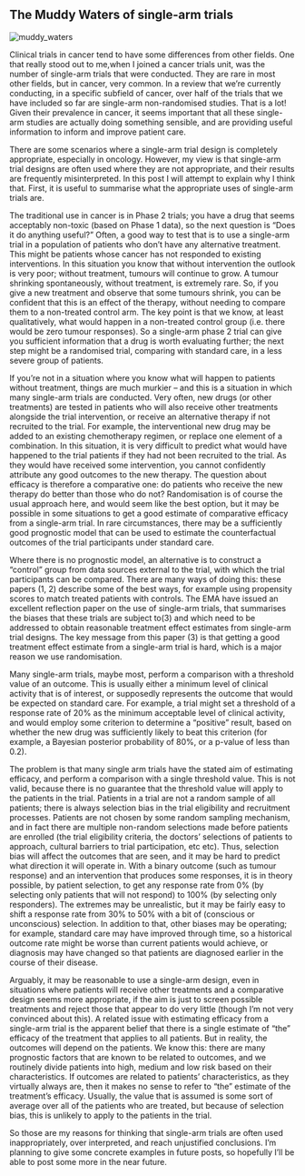 ## The Muddy Waters of single-arm trials

![muddy_waters](/images/muddy_waters.jpeg)

Clinical trials in cancer tend to have some differences from other fields. One that really stood out to me,when I joined a cancer trials unit, was the number of single-arm trials that were conducted. They are rare in most other fields, but in cancer, very common. In a review that we’re currently conducting, in a specific subfield of cancer, over half of the trials that we have included so far are single-arm non-randomised studies. That is a lot! Given their prevalence in cancer, it seems important that all these single-arm studies are actually doing something sensible, and are providing useful information to inform and improve patient care.

There are some scenarios where a single-arm trial design is completely appropriate, especially  in oncology. However, my view is that single-arm trial designs are often used where they are not appropriate, and their results are frequently misinterpreted. In this post I will attempt to explain why I think that.
First, it is useful to summarise what the appropriate uses of single-arm trials are.

The traditional use in cancer is in Phase 2 trials; you have a drug that seems acceptably non-toxic (based on Phase 1 data), so the next question is “Does it do anything useful?”  Often, a good way to test that is to use a single-arm trial in a population of patients who don’t have any alternative treatment. This might be patients whose cancer has not responded to existing interventions.  In this situation you know that without intervention the outlook is very poor; without treatment, tumours will continue to grow.  A tumour shrinking spontaneously, without treatment, is extremely rare. So, if you give a new treatment and observe that some tumours shrink, you can be confident that this is an effect of the therapy, without needing to compare them to a non-treated control arm.  The key point is that we know, at least qualitatively, what would happen in a non-treated control group (i.e. there would be zero tumour responses). So a single-arm phase 2 trial can give you sufficient information that a drug is worth evaluating further; the next step might be a randomised trial, comparing with standard care, in a less severe group of patients.

If you’re not in a situation where you know what will happen to patients without treatment, things are much murkier – and this is a situation in which many single-arm trials are conducted. Very often, new drugs (or other treatments) are tested in patients who will also receive other treatments alongside the trial intervention, or receive an alternative therapy if not recruited to the trial. For example, the interventional new drug may be added to an existing chemotherapy regimen, or replace one element of a combination. In this situation, it is very difficult to predict what would have happened to the trial patients if they had not been recruited to the trial.  As they would have received some intervention, you cannot confidently attribute any good outcomes to the new therapy. The question about efficacy is therefore a comparative one: do patients who receive the new therapy do better than those who do not? Randomisation is of course the usual approach here, and would seem like the best option, but it may be possible in some situations to get a good estimate of comparative efficacy from a single-arm trial. In rare circumstances, there may be a sufficiently good prognostic model that can be used to estimate the counterfactual outcomes of the trial participants under standard care.  

Where there is no prognostic model, an alternative is to construct a “control” group from data sources external to the trial, with which the trial participants can be compared. There are many ways of doing this: these papers (1, 2) describe some of the best ways, for example using propensity scores to match treated patients with controls.  The EMA have issued an excellent reflection paper on the use of single-arm trials, that summarises the biases that these trials are subject to(3) and which need to be addressed to obtain reasonable treatment effect estimates from single-arm trial designs. The key message from this paper (3) is that getting a good treatment effect estimate from a single-arm trial is hard, which is a major reason we use randomisation.

Many single-arm trials, maybe most, perform a comparison with a threshold value of an outcome. This is usually either a minimum level of clinical activity that is of interest, or supposedly represents the outcome that would be expected on standard care.  For example, a trial might set a threshold of a response rate of 20% as the minimum acceptable level of clinical activity, and would employ some criterion to determine a “positive” result, based on whether the new drug was sufficiently likely to beat this criterion (for example, a Bayesian posterior probability of 80%, or a p-value of less than 0.2). 

The problem is that many single arm trials have the stated aim of estimating efficacy, and perform a comparison with a single threshold value. This is not valid, because there is no guarantee that the threshold value will apply to the patients in the trial.  Patients in a trial are not a random sample of all patients; there is always selection bias in the trial eligibility and recruitment processes. Patients are not chosen by some random sampling mechanism, and in fact there are multiple non-random selections made before patients are enrolled (the trial eligibility criteria, the doctors’ selections of patients to approach, cultural barriers to trial participation, etc etc). Thus, selection bias will affect the outcomes that are seen, and it may be hard to predict what direction it will operate in. With a binary outcome (such as tumour response) and an intervention that produces some responses, it is in theory possible, by patient selection, to get any response rate from 0% (by selecting only patients that will not respond) to 100% (by selecting only responders). The extremes may be unrealistic, but it may be fairly easy to shift a response rate from 30% to 50% with a bit of (conscious or unconscious) selection. In addition to that, other biases may be operating; for example, standard care may have improved through time, so a historical outcome rate might be worse than current patients would achieve, or diagnosis may have changed so that patients are diagnosed earlier in the course of their disease.

Arguably, it may be reasonable to use a single-arm design, even in situations where patients will receive other treatments and a comparative design seems more appropriate, if the aim is just to screen possible treatments and reject those that appear to do very little (though I’m not very convinced about this).
A related issue with estimating efficacy from a single-arm trial is the apparent belief that there is a single estimate of “the” efficacy of the treatment that applies to all patients.  But in reality, the outcomes will depend on the patients. We know this: there are many prognostic factors that are known to be related to outcomes, and we routinely divide patients into high, medium and low risk based on their characteristics. If outcomes are related to patients’ characteristics, as they virtually always are, then it makes no sense to refer to “the” estimate of the treatment’s efficacy. Usually, the value that is assumed is some sort of average over all of the patients who are treated, but because of selection bias, this is unlikely to apply to the patients in the trial.

So those are my reasons for thinking that single-arm trials are often used inappropriately, over interpreted, and reach unjustified conclusions. I’m planning to give some concrete examples in future posts, so hopefully I’ll be able to post some more in the near future.
